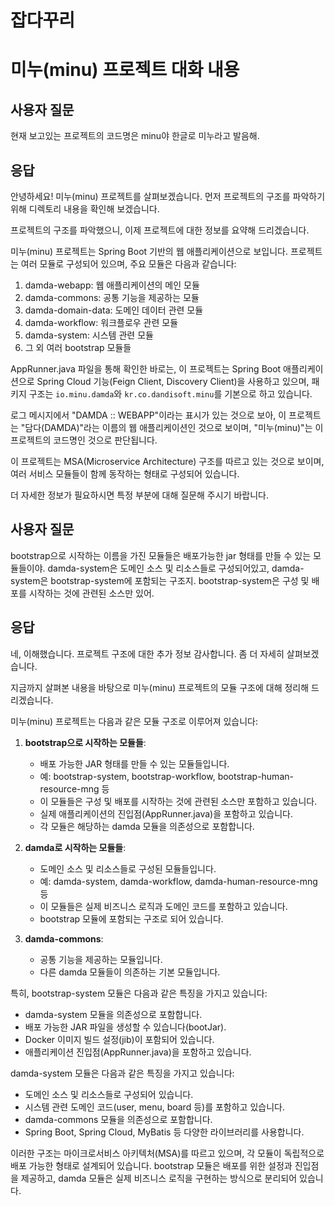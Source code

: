 # 잡다꾸리

# 미누(minu) 프로젝트 대화 내용

## 사용자 질문

현재 보고있는 프로젝트의 코드명은 minu야 한글로 미누라고 발음해.

## 응답

안녕하세요! 미누(minu) 프로젝트를 살펴보겠습니다. 먼저 프로젝트의 구조를 파악하기 위해 디렉토리 내용을 확인해 보겠습니다.

프로젝트의 구조를 파악했으니, 이제 프로젝트에 대한 정보를 요약해 드리겠습니다.

미누(minu) 프로젝트는 Spring Boot 기반의 웹 애플리케이션으로 보입니다. 프로젝트는 여러 모듈로 구성되어 있으며, 주요 모듈은 다음과 같습니다:

1. damda-webapp: 웹 애플리케이션의 메인 모듈
2. damda-commons: 공통 기능을 제공하는 모듈
3. damda-domain-data: 도메인 데이터 관련 모듈
4. damda-workflow: 워크플로우 관련 모듈
5. damda-system: 시스템 관련 모듈
6. 그 외 여러 bootstrap 모듈들

AppRunner.java 파일을 통해 확인한 바로는, 이 프로젝트는 Spring Boot 애플리케이션으로 Spring Cloud 기능(Feign Client, Discovery Client)을 사용하고 있으며, 패키지 구조는 `io.minu.damda`와 `kr.co.dandisoft.minu`를 기본으로 하고 있습니다.

로그 메시지에서 "DAMDA :: WEBAPP"이라는 표시가 있는 것으로 보아, 이 프로젝트는 "담다(DAMDA)"라는 이름의 웹 애플리케이션인 것으로 보이며, "미누(minu)"는 이 프로젝트의 코드명인 것으로 판단됩니다.

이 프로젝트는 MSA(Microservice Architecture) 구조를 따르고 있는 것으로 보이며, 여러 서비스 모듈들이 함께 동작하는 형태로 구성되어 있습니다.

더 자세한 정보가 필요하시면 특정 부분에 대해 질문해 주시기 바랍니다.

## 사용자 질문

bootstrap으로 시작하는 이름을 가진 모듈들은 배포가능한 jar 형태를 만들 수 있는 모듈들이야. damda-system은 도메인 소스 및 리소스들로 구성되어있고, damda-system은 bootstrap-system에 포함되는 구조지.
bootstrap-system은 구성 및 배포를 시작하는 것에 관련된 소스만 있어.

## 응답

네, 이해했습니다. 프로젝트 구조에 대한 추가 정보 감사합니다. 좀 더 자세히 살펴보겠습니다.

지금까지 살펴본 내용을 바탕으로 미누(minu) 프로젝트의 모듈 구조에 대해 정리해 드리겠습니다.

미누(minu) 프로젝트는 다음과 같은 모듈 구조로 이루어져 있습니다:

1. **bootstrap으로 시작하는 모듈들**:

    - 배포 가능한 JAR 형태를 만들 수 있는 모듈들입니다.
    - 예: bootstrap-system, bootstrap-workflow, bootstrap-human-resource-mng 등
    - 이 모듈들은 구성 및 배포를 시작하는 것에 관련된 소스만 포함하고 있습니다.
    - 실제 애플리케이션의 진입점(AppRunner.java)을 포함하고 있습니다.
    - 각 모듈은 해당하는 damda 모듈을 의존성으로 포함합니다.

2. **damda로 시작하는 모듈들**:

    - 도메인 소스 및 리소스들로 구성된 모듈들입니다.
    - 예: damda-system, damda-workflow, damda-human-resource-mng 등
    - 이 모듈들은 실제 비즈니스 로직과 도메인 코드를 포함하고 있습니다.
    - bootstrap 모듈에 포함되는 구조로 되어 있습니다.

3. **damda-commons**:
    - 공통 기능을 제공하는 모듈입니다.
    - 다른 damda 모듈들이 의존하는 기본 모듈입니다.

특히, bootstrap-system 모듈은 다음과 같은 특징을 가지고 있습니다:

- damda-system 모듈을 의존성으로 포함합니다.
- 배포 가능한 JAR 파일을 생성할 수 있습니다(bootJar).
- Docker 이미지 빌드 설정(jib)이 포함되어 있습니다.
- 애플리케이션 진입점(AppRunner.java)을 포함하고 있습니다.

damda-system 모듈은 다음과 같은 특징을 가지고 있습니다:

- 도메인 소스 및 리소스들로 구성되어 있습니다.
- 시스템 관련 도메인 코드(user, menu, board 등)를 포함하고 있습니다.
- damda-commons 모듈을 의존성으로 포함합니다.
- Spring Boot, Spring Cloud, MyBatis 등 다양한 라이브러리를 사용합니다.

이러한 구조는 마이크로서비스 아키텍처(MSA)를 따르고 있으며, 각 모듈이 독립적으로 배포 가능한 형태로 설계되어 있습니다. bootstrap 모듈은 배포를 위한 설정과 진입점을 제공하고, damda 모듈은 실제 비즈니스 로직을 구현하는 방식으로 분리되어 있습니다.